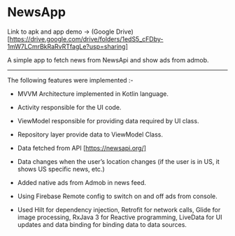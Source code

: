# NewsApp

Link to apk and app demo -> (Google Drive)[https://drive.google.com/drive/folders/1edS5_cFDby-1mW7LCmrBkRaRvRTfagLe?usp=sharing]

A simple app to fetch news from NewsApi and show ads from admob.

***

The following features were implemented :-

- MVVM Architecture implemented in Kotlin language.

- Activity responsible for the UI code.

- ViewModel responsible for providing data required by UI class.

- Repository layer provide data to ViewModel Class.

- Data fetched from API [https://newsapi.org/]

- Data changes when the user’s location changes (if the user is in US, it shows US specific news, etc.)

- Added native ads from Admob in news feed.

- Using Firebase Remote config to switch on and off ads from console.

- Used Hilt for dependency injection, Retrofit for network calls, Glide for image processing, RxJava 3 for Reactive programming, LiveData for UI updates and data binding for binding data to data sources. 
